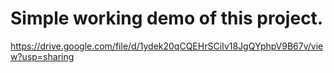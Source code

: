 # Simple working demo of this project.

https://drive.google.com/file/d/1ydek20qCQEHrSCiIv18JgQYphpV9B67v/view?usp=sharing
